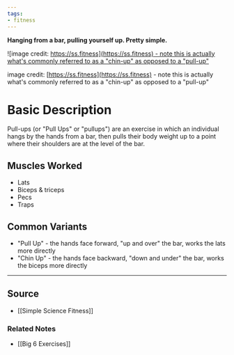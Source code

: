 ```yaml
---
tags:
- fitness
---
```

**Hanging from a bar, pulling yourself up. Pretty simple.**

![image credit: [https://ss.fitness](https://ss.fitness) - note this is actually what's commonly referred to as a "chin-up" as opposed to a "pull-up"](https://ss.fitness/img/big-six-chin-up.svg)

image credit: [https://ss.fitness](https://ss.fitness) - note this is actually what's commonly referred to as a "chin-up" as opposed to a "pull-up"

# Basic Description

Pull-ups (or "Pull Ups" or "pullups") are an exercise in which an individual hangs by the hands from a bar, then pulls their body weight up to a point where their shoulders are at the level of the bar.

## Muscles Worked

- Lats
- Biceps & triceps
- Pecs
- Traps

## Common Variants

- "Pull Up" - the hands face forward, "up and over" the bar, works the lats more directly
- "Chin Up" - the hands face backward, "down and under" the bar, works the biceps more directly

---

## Source
- [[Simple Science Fitness]]

### Related Notes
- [[Big 6 Exercises]]